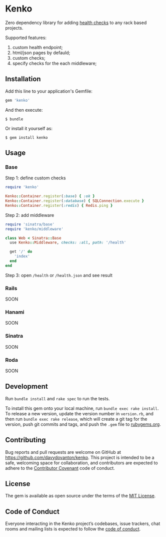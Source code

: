 # Kenko

Zero dependency library for adding [health checks](https://microservices.io/patterns/observability/health-check-api.html) to any rack based projects.

Supported features:

1. custom health endpoint;
2. html/json pages by defauld;
3. custom checks;
4. specify checks for the each middleware;

## Installation

Add this line to your application's Gemfile:

```ruby
gem 'kenko'
```

And then execute:

    $ bundle

Or install it yourself as:

    $ gem install kenko

## Usage

### Base

Step 1: define custom checks

```ruby
require 'kenko'

Kenko::Container.register(:base) { :ok }
Kenko::Container.register(:database) { SQLConnection.execute }
Kenko::Container.register(:redis) { Redis.ping }
```

Step 2: add middleware

```ruby
require 'sinatra/base'
require 'kenko/middleware'

class Web < Sinatra::Base
  use Kenko::Middleware, checks: :all, path: '/health'

  get '/' do
    'index'
  end
end
```

Step 3: open `/health` or `/health.json` and see result

### Rails
SOON

### Hanami
SOON

### Sinatra
SOON

### Roda
SOON

## Development

Run `bundle install` and `rake spec` to run the tests.

To install this gem onto your local machine, run `bundle exec rake install`. To release a new version, update the version number in `version.rb`, and then run `bundle exec rake release`, which will create a git tag for the version, push git commits and tags, and push the `.gem` file to [rubygems.org](https://rubygems.org).

## Contributing

Bug reports and pull requests are welcome on GitHub at https://github.com/davydovanton/kenko. This project is intended to be a safe, welcoming space for collaboration, and contributors are expected to adhere to the [Contributor Covenant](http://contributor-covenant.org) code of conduct.

## License

The gem is available as open source under the terms of the [MIT License](https://opensource.org/licenses/MIT).

## Code of Conduct

Everyone interacting in the Kenko project’s codebases, issue trackers, chat rooms and mailing lists is expected to follow the [code of conduct](https://github.com/davydovanton/kenko/blob/master/CODE_OF_CONDUCT.md).
